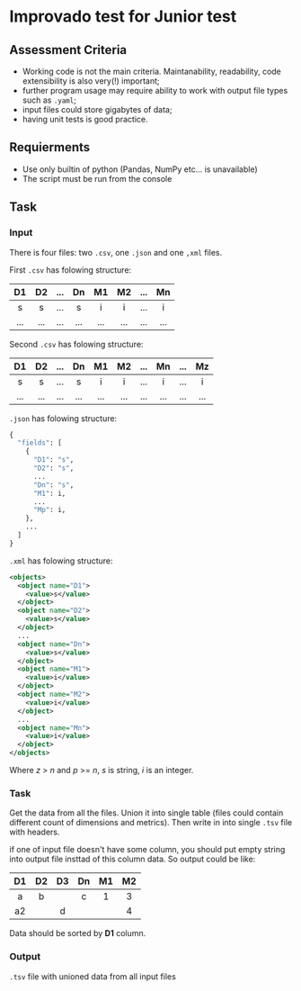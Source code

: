 # Improvado test for Junior test

## Assessment Criteria

- Working code is not the main criteria. Maintanability, readability, code extensibility is also very(!) important;
- further program usage may require ability to work with output file types such as `.yaml`;
- input files could store gigabytes of data;
- having unit tests is good practice.

## Requierments
- Use only builtin of python (Pandas, NumPy etc... is unavailable)
- The script must be run from the console

## Task

### Input
There is four files: two `.csv`, one `.json` and one `,xml` files.

First `.csv` has folowing structure:

| D1  | D2  | ... | Dn  | M1  | M2  | ... | Mn  |
| :-: | :-: | :-: | :-: | :-: | :-: | :-: | :-: |
|  s  |  s  | ... |  s  |  i  |  i  | ... |  i  |
| ... | ... | ... | ... | ... | ... | ... | ... |

Second `.csv` has folowing structure:

| D1  | D2  | ... | Dn  | M1  | M2  | ... | Mn  | ... | Mz  |
| :-: | :-: | :-: | :-: | :-: | :-: | :-: | :-: | :-: | :-: |
|  s  |  s  | ... |  s  |  i  |  i  | ... |  i  | ... |  i  |
| ... | ... | ... | ... | ... | ... | ... | ... | ... | ... |


`.json` has folowing structure:

```python
{
  "fields": [
    {
      "D1": "s",
      "D2": "s",
      ...
      "Dn": "s",
      "M1": i,
      ...
      "Mp": i,
    },
    ...
  ]
}
```

`.xml` has folowing structure:

```xml
<objects>
  <object name="D1">
    <value>s</value>
  </object>
  <object name="D2">
    <value>s</value>
  </object>
  ...
  <object name="Dn">
    <value>s</value>
  </object>
  <object name="M1">
    <value>i</value>
  </object>
  <object name="M2">
    <value>i</value>
  </object>
  ...
  <object name="Mn">
    <value>i</value>
  </object>
</objects>
```

Where
_z_ > _n_ and _p_ >= _n_,
_s_ is string,
_i_ is an integer.


### Task

Get the data from all the files. Union it into single table (files could contain different count of dimensions and metrics). Then write in into single `.tsv` file with headers.

if one of input file doesn't have some column, you should put empty string into output file insttad of this column data. So output could be like:

| D1  | D2  | D3  | Dn  | M1  | M2  |
| :-: | :-: | :-: | :-: | :-: | :-: | 
|  a  |  b  |     |  c  |  1  |  3  | 
| a2  |     | d   |     |     |  4  | 


Data should be sorted by **D1** column. 

### Output
`.tsv` file with unioned data from all input files
